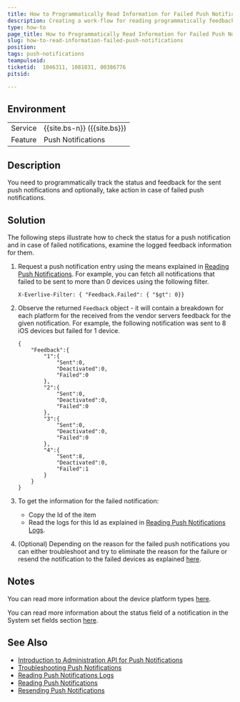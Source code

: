```yaml
---
title: How to Programmatically Read Information for Failed Push Notifications
description: Creating a work-flow for reading programmatically feedback information for failed push notifications
type: how-to
page_title: How to Programmatically Read Information for Failed Push Notifications
slug: how-to-read-information-failed-push-notifications
position:
tags: push-notifications
teampulseid: 
ticketid:  1046311, 1081831, 00386776
pitsid:

---
```

                    
## Environment
<table>
  <tr>
    <td>Service</td>
    <td>{{site.bs-n}} ({{site.bs}})</td>   
  </tr>
  <tr>
    <td>Feature</td>
    <td>Push Notifications</td>
  </tr>
</table>

## Description

You need to programmatically track the status and feedback for the sent push notifications and optionally, take action in case of failed push notifications. 

## Solution

The following steps illustrate how to check the status for a push notification and in case of failed notifications, examine the logged feedback information for them. 
 
1. Request a push notification entry using the means explained in [Reading Push Notifications](http://docs.telerik.com/platform/backend-services/rest/administration-api/push-notifications/push-read). For example, you can fetch all notifications that failed to be sent to more than 0 devices using the following filter. 

	```
	X-Everlive-Filter: { "Feedback.Failed": { "$gt": 0}} 
	``` 

2. Observe the returned `Feedback` object - it will contain a breakdown for each platform for the received from the vendor servers feedback for the given notification. For example, the following notification was sent to 8 iOS devices but failed for 1 device. 

	```
	{
	    "Feedback":{
	        "1":{
	            "Sent":0,
	            "Deactivated":0,
	            "Failed":0
	        },
	        "2":{
	            "Sent":0,
	            "Deactivated":0,
	            "Failed":0
	        },
	        "3":{
	            "Sent":0,
	            "Deactivated":0,
	            "Failed":0
	        },
	        "4":{
	            "Sent":8,
	            "Deactivated":0,
	            "Failed":1
	        }
	    }
	}
	```

3. To get the information for the failed notification:
	* Copy the Id of the item
	* Read the logs for this Id as explained in [Reading Push Notifications Logs](http://docs.telerik.com/platform/backend-services/rest/administration-api/push-notifications/push-read-logs).

4. (Optional) Depending on the reason for the failed push notifications you can either troubleshoot and try to eliminate the reason for the failure or resend the notification to the failed devices as explained [here](http://docs.telerik.com/platform/backend-services/rest/administration-api/push-notifications/push-resend). 

## Notes

You can read more information about the device platform types [here](http://docs.telerik.com/platform/backend-services/rest/push-notifications/push-object-fields).

You can read more information about the status field of a notification in the System set fields section [here](http://docs.telerik.com/platform/backend-services/rest/push-notifications/send-and-target/push-set-options#system-set-fields).

## See Also

* [Introduction to Administration API for Push Notifications](http://docs.telerik.com/platform/backend-services/rest/administration-api/push-notifications/introduction)
* [Troubleshooting Push Notifications](http://docs.telerik.com/platform/backend-services/rest/push-notifications/troubleshooting/introduction)
* [Reading Push Notifications Logs](http://docs.telerik.com/platform/backend-services/rest/administration-api/push-notifications/push-read-logs)
* [Reading Push Notifications](http://docs.telerik.com/platform/backend-services/rest/administration-api/push-notifications/push-read)
* [Resending Push Notifications](http://docs.telerik.com/platform/backend-services/rest/administration-api/push-notifications/push-resend)
